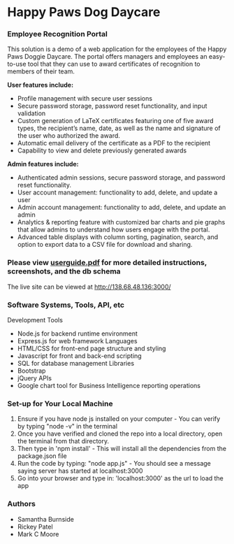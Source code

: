 # Happy Paws Dog Daycare
### Employee Recognition Portal

This solution is a demo of a web application for the employees of the Happy Paws Doggie Daycare.  The portal offers managers and employees an easy-to-use tool that they can use to award certificates of recognition to members of their team. 

**User features include:**
- Profile management with secure user sessions
- Secure password storage, password reset functionality, and input validation
- Custom generation of LaTeX certificates featuring one of five award types, the recipient’s name, date, as well as the name and signature of the user who authorized the award.
- Automatic email delivery of the certificate as a PDF to the recipient
- Capability to view and delete previously generated awards

**Admin features include:**
- Authenticated admin sessions, secure password storage, and password reset functionality.
- User account management: functionality to add, delete, and update a user
- Admin account management: functionality to add, delete, and update an admin
- Analytics & reporting feature with customized bar charts and pie graphs that allow admins to understand how users engage with the portal. 
- Advanced table displays with column sorting, pagination, search, and option to export data to a CSV file for download and sharing. 

### Please view [userguide.pdf](/UserGuide.pdf) for more detailed instructions, screenshots, and the db schema

The live site can be viewed at http://138.68.48.136:3000/

### Software Systems, Tools, API, etc
Development Tools
- Node.js for backend runtime environment
- Express.js for web framework
Languages
- HTML/CSS for front-end page structure and styling
- Javascript for front and back-end scripting
- SQL for database management
Libraries
- Bootstrap 
- jQuery
APIs
- Google chart tool for Business Intelligence reporting operations

### Set-up for Your Local Machine
1. Ensure if you have node js installed on your computer
		- You can verify by typing "node -v" in the terminal
2. Once you have verified and cloned the repo into a local directory, open the terminal from that directory.
3. Then type in 'npm install'
		- This will install all the dependencies from the package.json file
4. Run the code by typing: "node app.js"
		- You should see a message saying server has started at localhost:3000
4. Go into your browser and type in: 'localhost:3000' as the url to load the app

### Authors
- Samantha Burnside
- Rickey Patel
- Mark C Moore
